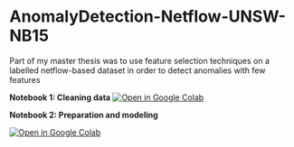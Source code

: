 # AnomalyDetection-Netflow-UNSW-NB15
Part of my master thesis was to use feature selection techniques on a labelled netflow-based dataset in order to detect anomalies with few features


**Notebook 1: Cleaning data** 
[![Open in Google Colab](https://colab.research.google.com/assets/colab-badge.svg)](https://colab.research.google.com/github/Julardzija/AnomalyDetection-Netflow-UNSW-NB15/blob/main//CleanData.ipynb)

**Notebook 2: Preparation and modeling** 

[![Open in Google Colab](https://colab.research.google.com/assets/colab-badge.svg)](https://colab.research.google.com/github/Julardzija/AnomalyDetection-Netflow-UNSW-NB15/blob/main//PreparedAndModel.ipynb)
